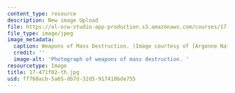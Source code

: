 ```yaml
---
content_type: resource
description: New image Upload
file: https://ol-ocw-studio-app-production.s3.amazonaws.com/courses/17-471-american-national-security-policy-fall-2002/ff760acb5a65db7d32d5917410bde755_17-471f02-th.jpg
file_type: image/jpeg
image_metadata:
  caption: Weapons of Mass Destruction. (Image courtesy of [Argonne National Laboratory](http://www.anl.gov/).)
  credit: ''
  image-alt: 'Photograph of weapons of mass destruction. '
resourcetype: Image
title: 17-471f02-th.jpg
uid: ff760acb-5a65-db7d-32d5-917410bde755
---
```

